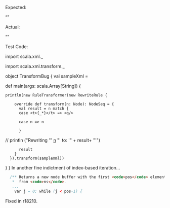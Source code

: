 Expected:
<p><lost></lost><q></q></p>

Actual:
<p><q></q></p>

Test Code:

import scala.xml._

import scala.xml.transform._

object TransformBug {
  val sampleXml = <p><lost/><t><s><r></r></s></t></p>

  def main(args: scala.Array[String]) {

    println(new RuleTransformer(new RewriteRule {

        override def transform(n: Node): NodeSeq = { 
          val result = n match {
          case <t>{_*}</t> => <q/>

          case n => n

          }
//          println ("Rewriting '" <ins>n</ins> "' to: '" + result+ "'")

          result
        }
      }).transform(sampleXml))
  }
}
In another fine indictment of index-based iteration...
```scala
  /** Returns a new node buffer with the first <code>pos</code> elements
   *  from <code>ns</code>.
   ...
    var j = 0; while (j < pos-1) {
```
Fixed in r18210.
